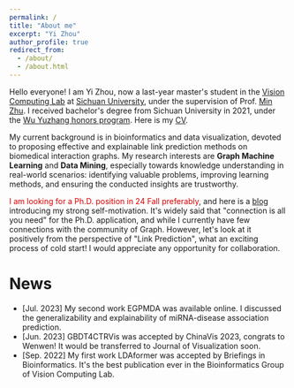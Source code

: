 ```yaml
---
permalink: /
title: "About me"
excerpt: "Yi Zhou"
author_profile: true
redirect_from: 
  - /about/
  - /about.html
---
```


Hello everyone! I am Yi Zhou, now a last-year master's student in the [Vision Computing Lab](https://scuvis.org/) at [Sichuan University](https://www.scu.edu.cn/), under the supervision of Prof. [Min Zhu](https://cs.scu.edu.cn/info/1279/13673.htm). I received bachelor's degree from Sichuan University in 2021, under the [Wu Yuzhang honors program](https://www.scu.edu.cn/wyzxy/). Here is my [CV](https://echochou990919.github.io/files/YiZhou_CV.pdf).

My current background is in bioinformatics and data visualization, devoted to proposing effective and explainable link prediction methods on biomedical interaction graphs. My research interests are **Graph Machine Learning** and **Data Mining**, especially towards knowledge understanding in real-world scenarios: identifying valuable problems, improving learning methods, and ensuring the conducted insights are trustworthy.

<font color="#dd0000">I am looking for a Ph.D. position in 24 Fall preferably</font>, and here is a [blog]() introducing my strong self-motivation. It's widely said that "connection is all you need" for the Ph.D. application, and while I currently have few connections with the community of Graph. However, let's look at it positively from the perspective of "Link Prediction", what an exciting process of cold start! I would appreciate any opportunity for collaboration.  

# News

- [Jul. 2023] My second work EGPMDA was available online. I discussed the generalizability and explainability of miRNA-disease association prediction.
- [Jun. 2023] GBDT4CTRVis was accepted by ChinaVis 2023, congrats to Wenwen! It would be transferred to Journal of Visualization soon.
- [Sep. 2022] My first work LDAformer was accepted by Briefings in Bioinformatics. It's the best publication ever in the Bioinformatics Group of Vision Computing Lab.
